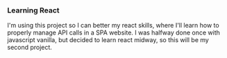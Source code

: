 ### Learning React
I'm using this project so I can better my react skills, where I'll learn how to properly manage API calls in a SPA website. I was halfway done once with javascript vanilla, but decided to learn react midway, so this will be my second project.